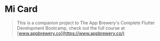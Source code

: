 # Mi Card

>This is a companion project to The App Brewery's Complete Flutter Development Bootcamp, check out the full course at [www.appbrewery.co](https://www.appbrewery.co/)
